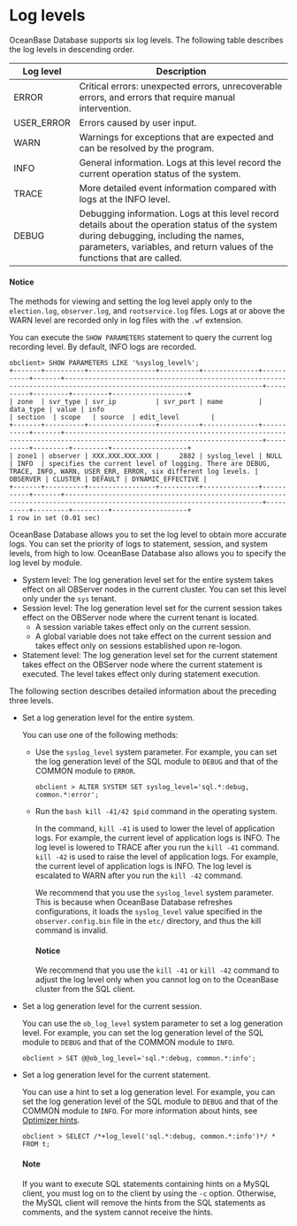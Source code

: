 # Log levels

OceanBase Database supports six log levels. The following table describes the log levels in descending order.

| Log level | Description |
|---|---|
| ERROR | Critical errors: unexpected errors, unrecoverable errors, and errors that require manual intervention.  |
| USER_ERROR | Errors caused by user input.  |
| WARN | Warnings for exceptions that are expected and can be resolved by the program.  |
| INFO | General information. Logs at this level record the current operation status of the system.  |
| TRACE | More detailed event information compared with logs at the INFO level.  |
| DEBUG | Debugging information. Logs at this level record details about the operation status of the system during debugging, including the names, parameters, variables, and return values of the functions that are called.  |

<main id="notice" type='notice'>
    <h4>Notice</h4>
    <p>The methods for viewing and setting the log level apply only to the <code>election.log</code>, <code>observer.log</code>, and <code>rootservice.log</code> files. Logs at or above the WARN level are recorded only in log files with the <code>.wf</code> extension. </p>
</main>

You can execute the `SHOW PARAMETERS` statement to query the current log recording level. By default, INFO logs are recorded.

```shell
obclient> SHOW PARAMETERS LIKE '%syslog_level%';
+-------+----------+-----------------+----------+--------------+-----------+-------+------------------------------------------------------------------------------------------------------------------------+----------+---------+---------+-------------------+
| zone  | svr_type | svr_ip          | svr_port | name         | data_type | value | info                                                                                                                   | section  | scope   | source  | edit_level        |
+-------+----------+-----------------+----------+--------------+-----------+-------+------------------------------------------------------------------------------------------------------------------------+----------+---------+---------+-------------------+
| zone1 | observer | XXX.XXX.XXX.XXX |     2882 | syslog_level | NULL      | INFO  | specifies the current level of logging. There are DEBUG, TRACE, INFO, WARN, USER_ERR, ERROR, six different log levels. | OBSERVER | CLUSTER | DEFAULT | DYNAMIC_EFFECTIVE |
+-------+----------+-----------------+----------+--------------+-----------+-------+------------------------------------------------------------------------------------------------------------------------+----------+---------+---------+-------------------+
1 row in set (0.01 sec)
```

OceanBase Database allows you to set the log level to obtain more accurate logs. You can set the priority of logs to statement, session, and system levels, from high to low. OceanBase Database also allows you to specify the log level by module.

* System level: The log generation level set for the entire system takes effect on all OBServer nodes in the current cluster. You can set this level only under the `sys` tenant.
* Session level: The log generation level set for the current session takes effect on the OBServer node where the current tenant is located.
   * A session variable takes effect only on the current session.
   * A global variable does not take effect on the current session and takes effect only on sessions established upon re-logon.
* Statement level: The log generation level set for the current statement takes effect on the OBServer node where the current statement is executed. The level takes effect only during statement execution.

The following section describes detailed information about the preceding three levels.

* Set a log generation level for the entire system.

   You can use one of the following methods:

   * Use the `syslog_level` system parameter. For example, you can set the log generation level of the SQL module to `DEBUG` and that of the COMMON module to `ERROR`.

      ```shell
      obclient > ALTER SYSTEM SET syslog_level='sql.*:debug, common.*:error';
      ```
   * Run the `bash kill -41/42 $pid` command in the operating system.

      In the command, `kill -41` is used to lower the level of application logs. For example, the current level of application logs is INFO. The log level is lowered to TRACE after you run the `kill -41` command. `kill -42` is used to raise the level of application logs. For example, the current level of application logs is INFO. The log level is escalated to WARN after you run the `kill -42` command.

      We recommend that you use the `syslog_level` system parameter. This is because when OceanBase Database refreshes configurations, it loads the `syslog_level` value specified in the `observer.config.bin` file in the `etc/` directory, and thus the kill command is invalid.

       <main id="notice" type='notice'>
        <h4>Notice</h4>
        <p>We recommend that you use the <code>kill -41</code> or <code>kill -42</code> command to adjust the log level only when you cannot log on to the OceanBase cluster from the SQL client. </p>
       </main>

* Set a log generation level for the current session.

   You can use the `ob_log_level` system parameter to set a log generation level. For example, you can set the log generation level of the SQL module to `DEBUG` and that of the COMMON module to `INFO`.

   ```shell
   obclient > SET @@ob_log_level='sql.*:debug, common.*:info';
   ```

* Set a log generation level for the current statement.

   You can use a hint to set a log generation level. For example, you can set the log generation level of the SQL module to `DEBUG` and that of the COMMON module to `INFO`. For more information about hints, see [Optimizer hints](../../700.reference/300.performance-tuning-guide/500.sql-optimization/400.sql-optimization/700.manage-execution-plans/100.optimizer-hint.md).

   ```shell
   obclient > SELECT /*+log_level('sql.*:debug, common.*:info')*/ * FROM t;
   ```

    <main id="notice" type='explain'>
    <h4>Note</h4>
    <p>If you want to execute SQL statements containing hints on a MySQL client, you must log on to the client by using the <code>-c</code> option. Otherwise, the MySQL client will remove the hints from the SQL statements as comments, and the system cannot receive the hints. </p>
    </main>


